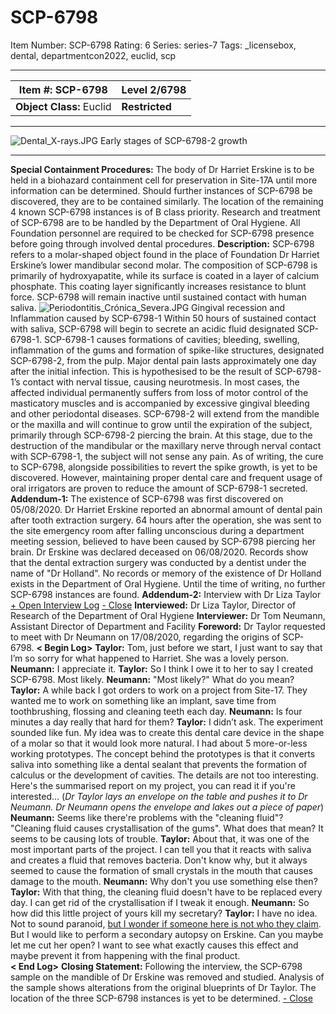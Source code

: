 # SCP-6798
Item Number: SCP-6798
Rating: 6
Series: series-7
Tags: _licensebox, dental, departmentcon2022, euclid, scp

---

**Item #:** SCP-6798 | **Level 2/6798**  
---|---  
**Object Class:** Euclid | **Restricted**  
* * *
![Dental_X-rays.JPG](https://upload.wikimedia.org/wikipedia/commons/7/7f/Dental_X-rays.JPG)
Early stages of SCP-6798-2 growth
* * *
**Special Containment Procedures:** The body of Dr Harriet Erskine is to be held in a biohazard containment cell for preservation in Site-17A until more information can be determined. Should further instances of SCP-6798 be discovered, they are to be contained similarly. The location of the remaining 4 known SCP-6798 instances is of B class priority.
Research and treatment of SCP-6798 are to be handled by the Department of Oral Hygiene. All Foundation personnel are required to be checked for SCP-6798 presence before going through involved dental procedures.
**Description:** SCP-6798 refers to a molar-shaped object found in the place of Foundation Dr Harriet Erskine’s lower mandibular second molar. The composition of SCP-6798 is primarily of hydroxyapatite, while its surface is coated in a layer of calcium phosphate. This coating layer significantly increases resistance to blunt force. SCP-6798 will remain inactive until sustained contact with human saliva.
![Periodontitis_Crónica_Severa.JPG](https://upload.wikimedia.org/wikipedia/commons/e/e4/Periodontitis_Cr%C3%B3nica_Severa.JPG)
Gingival recession and Inflammation caused by SCP-6798-1
Within 50 hours of sustained contact with saliva, SCP-6798 will begin to secrete an acidic fluid designated SCP-6798-1. SCP-6798-1 causes formations of cavities; bleeding, swelling, inflammation of the gums and formation of spike-like structures, designated SCP-6798-2, from the pulp. Major dental pain lasts approximately one day after the initial infection. This is hypothesised to be the result of SCP-6798-1’s contact with nerval tissue, causing neurotmesis. In most cases, the affected individual permanently suffers from loss of motor control of the masticatory muscles and is accompanied by excessive gingival bleeding and other periodontal diseases.
SCP-6798-2 will extend from the mandible or the maxilla and will continue to grow until the expiration of the subject, primarily through SCP-6798-2 piercing the brain. At this stage, due to the destruction of the mandibular or the maxillary nerve through nerval contact with SCP-6798-1, the subject will not sense any pain.
As of writing, the cure to SCP-6798, alongside possibilities to revert the spike growth, is yet to be discovered. However, maintaining proper dental care and frequent usage of oral irrigators are proven to reduce the amount of SCP-6798-1 secreted.
**Addendum-1:**
The existence of SCP-6798 was first discovered on 05/08/2020. Dr Harriet Erskine reported an abnormal amount of dental pain after tooth extraction surgery. 64 hours after the operation, she was sent to the site emergency room after falling unconscious during a department meeting session, believed to have been caused by SCP-6798 piercing her brain. Dr Erskine was declared deceased on 06/08/2020.
Records show that the dental extraction surgery was conducted by a dentist under the name of "Dr Holland". No records or memory of the existence of Dr Holland exists in the Department of Oral Hygiene. Until the time of writing, no further SCP-6798 instances are found.
**Addendum-2:** Interview with Dr Liza Taylor
[\+ Open Interview Log](javascript:;)
[\- Close](javascript:;)
**Interviewed:** Dr Liza Taylor, Director of Research of the Department of Oral Hygiene
**Interviewer:** Dr Tom Neumann, Assistant Director of Department and Facility
**Foreword:** Dr Taylor requested to meet with Dr Neumann on 17/08/2020, regarding the origins of SCP-6798.
**< Begin Log>**
**Taylor:** Tom, just before we start, I just want to say that I’m so sorry for what happened to Harriet. She was a lovely person.
**Neumann:** I appreciate it.
**Taylor:** So I think I owe it to her to say I created SCP-6798. Most likely.
**Neumann:** "Most likely?" What do you mean?
**Taylor:** A while back I got orders to work on a project from Site-17. They wanted me to work on something like an implant, save time from toothbrushing, flossing and cleaning teeth each day.
**Neumann:** Is four minutes a day really that hard for them?
**Taylor:** I didn’t ask. The experiment sounded like fun. My idea was to create this dental care device in the shape of a molar so that it would look more natural. I had about 5 more-or-less working prototypes. The concept behind the prototypes is that it converts saliva into something like a dental sealant that prevents the formation of calculus or the development of cavities. The details are not too interesting. Here's the summarised report on my project, you can read it if you're interested…
(_Dr Taylor lays an envelope on the table and pushes it to Dr Neumann. Dr Neumann opens the envelope and lakes out a piece of paper_)
**Neumann:** Seems like there're problems with the "cleaning fluid"? "Cleaning fluid causes crystallisation of the gums". What does that mean? It seems to be causing lots of trouble.
**Taylor:** About that, it was one of the most important parts of the project. I can tell you that it reacts with saliva and creates a fluid that removes bacteria. Don't know why, but it always seemed to cause the formation of small crystals in the mouth that causes damage to the mouth.
**Neumann:** Why don't you use something else then?
**Taylor:** With that thing, the cleaning fluid doesn't have to be replaced every day. I can get rid of the crystallisation if I tweak it enough.
**Neumann:** So how did this little project of yours kill my secretary?
**Taylor:** I have no idea. Not to sound paranoid, [but I wonder if someone here is not who they claim](https://scp-wiki.wikidot.com/a-typical-visit-to-the-dentist). But I would like to perform a secondary autopsy on Erskine. Can you maybe let me cut her open? I want to see what exactly causes this effect and maybe prevent it from happening with the final product.  
**< End Log>**
**Closing Statement:** Following the interview, the SCP-6798 sample on the mandible of Dr Erskine was removed and studied. Analysis of the sample shows alterations from the original blueprints of Dr Taylor. The location of the three SCP-6798 instances is yet to be determined.
[\- Close](javascript:;)